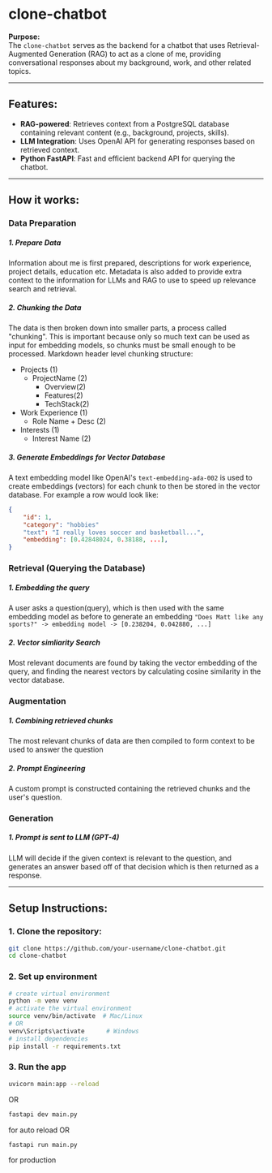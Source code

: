 # **clone-chatbot**

**Purpose:**  
The `clone-chatbot` serves as the backend for a chatbot that uses Retrieval-Augmented Generation (RAG) to act as a clone of me, providing conversational responses about my background, work, and other related topics.

---

## **Features:**

- **RAG-powered**: Retrieves context from a PostgreSQL database containing relevant content (e.g., background, projects, skills).
- **LLM Integration**: Uses OpenAI API for generating responses based on retrieved context.
- **Python FastAPI**: Fast and efficient backend API for querying the chatbot.

---

## How it works:

### Data Preparation

##### 1. Prepare Data

Information about me is first prepared, descriptions for work experience, project details, education etc. Metadata is also added to provide extra context to the information for LLMs and RAG to use to speed up relevance search and retrieval.

##### 2. Chunking the Data

The data is then broken down into smaller parts, a process called "chunking". This is important because only so much text can be used as input for embedding models, so chunks must be small enough to be processed.
Markdown header level chunking structure:

- Projects (1)
  - ProjectName (2)
    - Overview(2)
    - Features(2)
    - TechStack(2)
- Work Experience (1)
  - Role Name + Desc (2)
- Interests (1)
  - Interest Name (2)

##### 3. Generate Embeddings for Vector Database

A text embedding model like OpenAI's `text-embedding-ada-002` is used to create embeddings (vectors) for each chunk to then be stored in the vector database.
For example a row would look like:

```json
{
    "id": 1,
    "category": "hobbies"
    "text": "I really loves soccer and basketball...",
    "embedding": [0.42848024, 0.38188, ...],
}
```

### Retrieval (Querying the Database)

##### 1. Embedding the query

A user asks a question(query), which is then used with the same embedding model as before to generate an embedding
`"Does Matt like any sports?" -> embedding model -> [0.238204, 0.042880, ...]`

##### 2. Vector simliarity Search

Most relevant documents are found by taking the vector embedding of the query, and finding the nearest vectors by calculating cosine similarity in the vector database.

### Augmentation

##### 1. Combining retrieved chunks

The most relevant chunks of data are then compiled to form context to be used to answer the question

##### 2. Prompt Engineering

A custom prompt is constructed containing the retrieved chunks and the user's question.

### Generation

##### 1. Prompt is sent to LLM (GPT-4)

LLM will decide if the given context is relevant to the question, and generates an answer based off of that decision which is then returned as a response.

---

## **Setup Instructions:**

### 1. Clone the repository:

```bash
git clone https://github.com/your-username/clone-chatbot.git
cd clone-chatbot
```

### 2. Set up environment

```bash
# create virtual environment
python -m venv venv
# activate the virtual environment
source venv/bin/activate  # Mac/Linux
# OR
venv\Scripts\activate      # Windows
# install dependencies
pip install -r requirements.txt
```

### 3. Run the app

```bash
uvicorn main:app --reload
```

OR

```bash
fastapi dev main.py
```

for auto reload
OR

```bash
fastapi run main.py
```

for production
